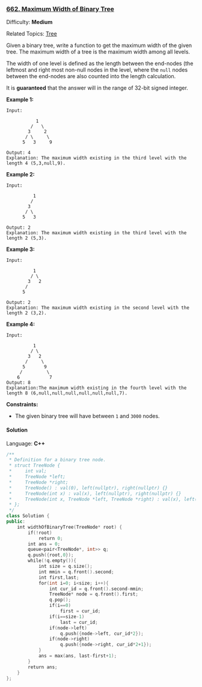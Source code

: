 ### [662\. Maximum Width of Binary Tree](https://leetcode.com/problems/maximum-width-of-binary-tree/)

Difficulty: **Medium**

Related Topics: [Tree](https://leetcode.com/tag/tree/)

Given a binary tree, write a function to get the maximum width of the given tree. The maximum width of a tree is the maximum width among all levels.

The width of one level is defined as the length between the end-nodes (the leftmost and right most non-null nodes in the level, where the `null` nodes between the end-nodes are also counted into the length calculation.

It is **guaranteed** that the answer will in the range of 32-bit signed integer.

**Example 1:**

```
Input:

           1
         /   \
        3     2
       / \     \
      5   3     9

Output: 4
Explanation: The maximum width existing in the third level with the length 4 (5,3,null,9).
```

**Example 2:**

```
Input:

          1
         /
        3
       / \
      5   3

Output: 2
Explanation: The maximum width existing in the third level with the length 2 (5,3).
```

**Example 3:**

```
Input:

          1
         / \
        3   2
       /
      5

Output: 2
Explanation: The maximum width existing in the second level with the length 2 (3,2).
```

**Example 4:**

```
Input:

          1
         / \
        3   2
       /     \
      5       9
     /         \
    6           7
Output: 8
Explanation:The maximum width existing in the fourth level with the length 8 (6,null,null,null,null,null,null,7).
```

**Constraints:**

- The given binary tree will have between `1` and `3000` nodes.

#### Solution

Language: **C++**

```c++
/**
 * Definition for a binary tree node.
 * struct TreeNode {
 *     int val;
 *     TreeNode *left;
 *     TreeNode *right;
 *     TreeNode() : val(0), left(nullptr), right(nullptr) {}
 *     TreeNode(int x) : val(x), left(nullptr), right(nullptr) {}
 *     TreeNode(int x, TreeNode *left, TreeNode *right) : val(x), left(left), right(right) {}
 * };
 */
class Solution {
public:
    int widthOfBinaryTree(TreeNode* root) {
        if(!root)
            return 0;
        int ans = 0;
        queue<pair<TreeNode*, int>> q;
        q.push({root,0});
        while(!q.empty()){
            int size = q.size();
            int mmin = q.front().second;
            int first,last;
            for(int i=0; i<size; i++){
                int cur_id = q.front().second-mmin;
                TreeNode* node = q.front().first;
                q.pop();
                if(i==0)
                    first = cur_id;
                if(i==size-1)
                    last = cur_id;
                if(node->left)
                    q.push({node->left, cur_id*2});
                if(node->right)
                    q.push({node->right, cur_id*2+1});
            }
            ans = max(ans, last-first+1);
        }
        return ans;
    }
};
```
